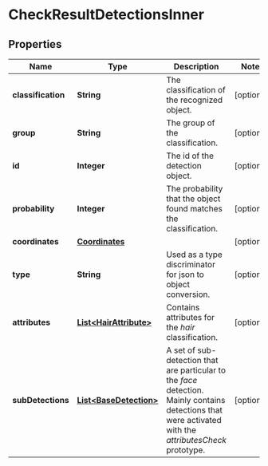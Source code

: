 

# CheckResultDetectionsInner

## Properties

Name | Type | Description | Notes
------------ | ------------- | ------------- | -------------
**classification** | **String** | The classification of the recognized object. |  [optional]
**group** | **String** | The group of the classification. |  [optional]
**id** | **Integer** | The id of the detection object. |  [optional]
**probability** | **Integer** | The probability that the object found matches the classification. |  [optional]
**coordinates** | [**Coordinates**](Coordinates.md) |  |  [optional]
**type** | **String** | Used as a type discriminator for json to object conversion. |  [optional]
**attributes** | [**List&lt;HairAttribute&gt;**](HairAttribute.md) | Contains attributes for the _hair_ classification. |  [optional]
**subDetections** | [**List&lt;BaseDetection&gt;**](BaseDetection.md) | A set of sub-detection that are particular to the _face_ detection. Mainly contains detections that were activated with the _attributesCheck_ prototype. |  [optional]




